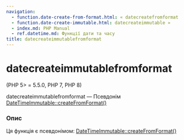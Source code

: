 ```yaml
---
navigation:
  - function.date-create-from-format.html: « datecreatefromformat
  - function.date-create-immutable.html: datecreateimmutable »
  - index.md: PHP Manual
  - ref.datetime.md: Функції дати та часу
title: datecreateimmutablefromformat
---
```

# datecreateimmutablefromformat

(PHP 5> = 5.5.0, PHP 7, PHP 8)

datecreateimmutablefromformat — Псевдонім [DateTimeImmutable::createFromFormat()](datetimeimmutable.createfromformat.md)

### Опис

Ця функція є псевдонімом: [DateTimeImmutable::createFromFormat()](datetimeimmutable.createfromformat.md)
